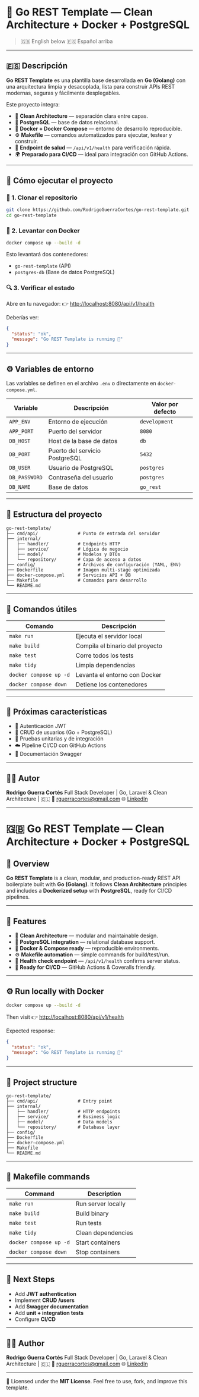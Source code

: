 # 🧩 Go REST Template — Clean Architecture + Docker + PostgreSQL

>  🇬🇧 English below 🇪🇸 Español arriba

---

## 🇪🇸 Descripción

**Go REST Template** es una plantilla base desarrollada en **Go (Golang)** con una arquitectura limpia y desacoplada, lista para construir APIs REST modernas, seguras y fácilmente desplegables.

Este proyecto integra:

* 🧱 **Clean Architecture** — separación clara entre capas.
* 🐘 **PostgreSQL** — base de datos relacional.
* 🐳 **Docker + Docker Compose** — entorno de desarrollo reproducible.
* ⚙️ **Makefile** — comandos automatizados para ejecutar, testear y construir.
* 🧪 **Endpoint de salud** — `/api/v1/health` para verificación rápida.
* 🌍 **Preparado para CI/CD** — ideal para integración con GitHub Actions.

---

## 🚀 Cómo ejecutar el proyecto

### 🧮 1. Clonar el repositorio

```bash
git clone https://github.com/RodrigoGuerraCortes/go-rest-template.git
cd go-rest-template
```

### 🐳 2. Levantar con Docker

```bash
docker compose up --build -d
```

Esto levantará dos contenedores:

* `go-rest-template` (API)
* `postgres-db` (Base de datos PostgreSQL)

### 🔍 3. Verificar el estado

Abre en tu navegador:
👉 [http://localhost:8080/api/v1/health](http://localhost:8080/api/v1/health)

Deberías ver:

```json
{
  "status": "ok",
  "message": "Go REST Template is running 🚀"
}
```

---

## ⚙️ Variables de entorno

Las variables se definen en el archivo `.env` o directamente en `docker-compose.yml`.

| Variable      | Descripción                    | Valor por defecto |
| ------------- | ------------------------------ | ----------------- |
| `APP_ENV`     | Entorno de ejecución           | `development`     |
| `APP_PORT`    | Puerto del servidor            | `8080`            |
| `DB_HOST`     | Host de la base de datos       | `db`              |
| `DB_PORT`     | Puerto del servicio PostgreSQL | `5432`            |
| `DB_USER`     | Usuario de PostgreSQL          | `postgres`        |
| `DB_PASSWORD` | Contraseña del usuario         | `postgres`        |
| `DB_NAME`     | Base de datos                  | `go_rest`         |

---

## 🧱 Estructura del proyecto

```
go-rest-template/
├── cmd/api/               # Punto de entrada del servidor
├── internal/
│   ├── handler/           # Endpoints HTTP
│   ├── service/           # Lógica de negocio
│   ├── model/             # Modelos y DTOs
│   └── repository/        # Capa de acceso a datos
├── config/                # Archivos de configuración (YAML, ENV)
├── Dockerfile             # Imagen multi-stage optimizada
├── docker-compose.yml     # Servicios API + DB
├── Makefile               # Comandos para desarrollo
└── README.md
```

---

## 🧰 Comandos útiles

| Comando                | Descripción                     |
| ---------------------- | ------------------------------- |
| `make run`             | Ejecuta el servidor local       |
| `make build`           | Compila el binario del proyecto |
| `make test`            | Corre todos los tests           |
| `make tidy`            | Limpia dependencias             |
| `docker compose up -d` | Levanta el entorno con Docker   |
| `docker compose down`  | Detiene los contenedores        |

---

## 🧠 Próximas características

* 🔐 Autenticación JWT
* 👤 CRUD de usuarios (Go + PostgreSQL)
* 🧪 Pruebas unitarias y de integración
* ☁️ Pipeline CI/CD con GitHub Actions
* 📘 Documentación Swagger

---

## 👨‍💻 Autor

**Rodrigo Guerra Cortés**
Full Stack Developer | Go, Laravel & Clean Architecture | 🇨🇱
📧 [rguerracortes@gmail.com](mailto:rguerracortes@gmail.com)
🌐 [LinkedIn](https://linkedin.com/in/rodrigoguerracortes)

---

# 🇬🇧 Go REST Template — Clean Architecture + Docker + PostgreSQL

## 📘 Overview

**Go REST Template** is a clean, modular, and production-ready REST API boilerplate built with **Go (Golang)**.
It follows **Clean Architecture** principles and includes a **Dockerized setup** with **PostgreSQL**, ready for CI/CD pipelines.

---

## 🚀 Features

* 🧩 **Clean Architecture** — modular and maintainable design.
* 🐘 **PostgreSQL integration** — relational database support.
* 🐳 **Docker & Compose ready** — reproducible environments.
* ⚙️ **Makefile automation** — simple commands for build/test/run.
* 🧪 **Health check endpoint** — `/api/v1/health` confirms server status.
* 🧠 **Ready for CI/CD** — GitHub Actions & Coveralls friendly.

---

## ⚙️ Run locally with Docker

```bash
docker compose up --build -d
```

Then visit 👉 [http://localhost:8080/api/v1/health](http://localhost:8080/api/v1/health)

Expected response:

```json
{
  "status": "ok",
  "message": "Go REST Template is running 🚀"
}
```

---

## 📂 Project structure

```
go-rest-template/
├── cmd/api/               # Entry point
├── internal/
│   ├── handler/           # HTTP endpoints
│   ├── service/           # Business logic
│   ├── model/             # Data models
│   └── repository/        # Database layer
├── config/
├── Dockerfile
├── docker-compose.yml
├── Makefile
└── README.md
```

---

## 🧰 Makefile commands

| Command                | Description        |
| ---------------------- | ------------------ |
| `make run`             | Run server locally |
| `make build`           | Build binary       |
| `make test`            | Run tests          |
| `make tidy`            | Clean dependencies |
| `docker compose up -d` | Start containers   |
| `docker compose down`  | Stop containers    |

---

## 🧱 Next Steps

* Add **JWT authentication**
* Implement **CRUD /users**
* Add **Swagger documentation**
* Add **unit + integration tests**
* Configure **CI/CD**

---

## 👨‍💻 Author

**Rodrigo Guerra Cortés**
Full Stack Developer | Go, Laravel & Clean Architecture | 🇨🇱
📧 [rguerracortes@gmail.com](mailto:rguerracortes@gmail.com)
🌐 [LinkedIn](https://linkedin.com/in/rodrigoguerracortes)

---

🪪 Licensed under the **MIT License**.
Feel free to use, fork, and improve this template.
